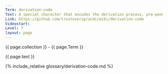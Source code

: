 ```yaml
---
Term: derivation-code
Text: A special character that encodes the derivation process, pre-pended to the identifier
Link: https://github.com/trustoverip/acdc/wiki/derivation-code
Videostart: 
Level: 7
layout: page
---
```


{{ page.collection }} - {{ page.Term }}

   {{ page.text }}

{% include_relative glossary/derivation-code.md %}
